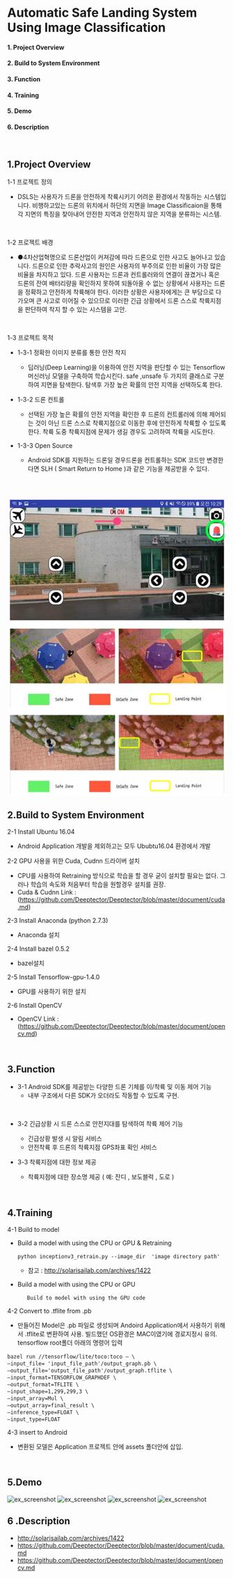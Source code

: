 
# Automatic Safe Landing System Using Image Classification
#### 1. Project Overview
#### 2. Build to System Environment
#### 3. Function
#### 4. Training
#### 5. Demo
#### 6. Description

<br>

## 1.Project Overview
1-1 프로젝트 정의 

- DSLS는 사용자가 드론을 안전하게 착륙시키기 어려운 환경에서 작동하는 시스템입니다. 
비행하고있는 드론의 위치에서 하단의 지면을 Image Classificaion을 통해 각 지면의 특징을 찾아내어 안전한 지역과 안전하지 않은 지역을 분류하는 시스템. 

 <br> 	

1-2 프로젝트 배경 

- ●4차산업혁명으로 드론산업이 커져감에 따라 드론으로 인한 사고도 늘어나고 있습니다. 드론으로 인한 추락사고의 원인은 사용자의 부주의로 인한 비율이 가장 많은 비율을 차지하고 있다. 드론 사용자는 드론과 컨트롤러와의 연결이 끊겼거나 혹은 드론의 잔여 배터리량을 확인하지 못하여 되돌아올 수 없는 상황에서 사용자는 드론을 정확하고 안전하게 착륙해야 한다. 이러한 상황은 사용자에게는 큰 부담으로 다가오며 큰 사고로 이어질 수 있으므로 이러한 긴급 상황에서  드론 스스로 착륙지점을 판단하여 착지 할 수 있는 시스템을 고안.


 <br>	


 1-3 프로젝트 목적 

 - 1-3-1 정확한 이미지 분류를 통한 안전 착지
    - 딥러닝(Deep Learning)을 이용하여 안전 지역을 판단할 수 있는 Tensorflow 머신러닝 모델을 구축하여 학습시킨다. safe ,unsafe 두 가지의 클래스로 구분하여 지면을 탐색한다. 탐색후 가장 높은 확률의 안전 지역을 선택하도록 한다.
 
 - 1-3-2 드론 컨트롤
    - 선택된 가장 높은 확률의 안전 지역을 확인한 후 드론의 컨트롤러에 의해 제어되는 것이 아닌 드론 스스로 착륙지점으로 이동한 후에 안전하게 착륙할 수 있도록 한다. 착륙 도중 착륙지점에 문제가 생길 경우도 고려하여 착륙을 시도한다.
 
 - 1-3-3 Open Source
    - Android SDK를 지원하는 드론일 경우드론을 컨트롤하는 SDK 코드만 변경한다면 SLH ( Smart Return to Home )과 같은 기능을 제공받을 수 있다.


 
<br><br>

![ex_screenshot](./img/ex_img.PNG)


## 2.Build to System Environment 
2-1 Install Ubuntu 16.04

- Android Application 개발을 제외하고는 모두 Ububtu16.04 환경에서 개발


2-2 GPU 사용을 위한 Cuda, Cudnn 드라이버 설치

- CPU를 사용하여 Retraining 방식으로 학습을 할 경우 굳이 설치할 필요는 없다. 그러나 학습의 속도와 처음부터 학습을 원할경우 설치를 권장.
- Cuda & Cudnn Link : 
 (https://github.com/Deeptector/Deeptector/blob/master/document/cuda.md)


2-3  Install Anaconda (python 2.7.3)

- Anaconda 설치


2-4  Install bazel 0.5.2

- bazel설치


2-5  Install Tensorflow-gpu-1.4.0

- GPU를 사용하기 위한 설치


2-6  Install OpenCV

- OpenCV Link : (https://github.com/Deeptector/Deeptector/blob/master/document/opencv.md)

<br>


## 3.Function
- 3-1 Android SDK를 제공받는 다양한 드론 기체를 이/착륙 및 이동 제어 기능
    - 내부 구조에서 다른 SDK가 오더라도 작동할 수 있도록 구현.
<br>

- 3-2 긴급상황 시 드론 스스로 안전지대를 탐색하여 착륙 제어 기능 
  - 긴급상황 발생 시 알림 서비스
  - 안전착륙 후 드론의 착륙지점 GPS좌표 확인 서비스

- 3-3 착륙지점에 대한 정보 제공
  - 착륙지점에 대한 장소명 제공 ( 예: 잔디 , 보도블럭 , 도로 )
  
<br>

## 4.Training
4-1 Build to model
- Build a model with using the CPU or GPU  & Retraining
   ``` 
  python inceptionv3_retrain.py --image_dir  'image directory path'
   ```
 
  - 참고 : http://solarisailab.com/archives/1422
  
- Build a model with using the CPU or GPU  
  ```
     Build to model with using the GPU code 
  ```
</ul>


4-2 Convert to .tflite from .pb

 - 만들어진 Model은 .pb 파일로 생성되며 Andoird Application에서 사용하기 위해서 .tflite로 변환하여 사용. 빌드했던 OS환경은 MAC이였기에 경로지정시 유의. tensorflow root폴더 아래의 명령어 입력
```
bazel run //tensorflow/lite/toco:toco — \
—input_file= 'input_file_path'/output_graph.pb \
—output_file='output_file_path'/output_graph.tflite \
—input_format=TENSORFLOW_GRAPHDEF \
—output_format=TFLITE \
—input_shape=1,299,299,3 \
—input_array=Mul \
—output_array=final_result \
—inference_type=FLOAT \
—input_type=FLOAT
```


4-3 insert to Android 
- 변환된 모델은 Application 프로젝트 안에 assets 폴더안에 삽입.


<br>

## 5.Demo

![ex_screenshot](./img/cam_demo1.gif)
![ex_screenshot](./img/drone_demo1.gif)	
![ex_screenshot](./img/cam_demo2.gif)
![ex_screenshot](./img/drone-demo2.gif)
<br>

## 6 .Description

- http://solarisailab.com/archives/1422
- https://github.com/Deeptector/Deeptector/blob/master/document/cuda.md
- https://github.com/Deeptector/Deeptector/blob/master/document/opencv.md

 

